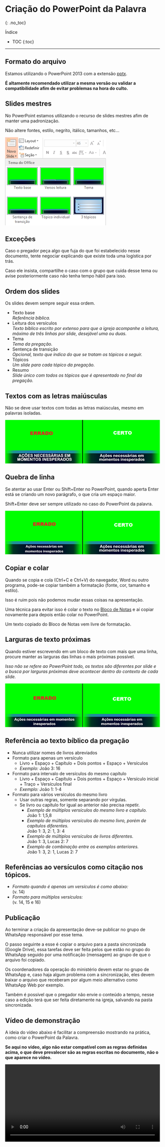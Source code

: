# Criação do PowerPoint da Palavra
{: .no_toc}

Índice
* TOC
{:toc}
---

## Formato do arquivo
Estamos utilizando o PowerPoint 2013 com a extensão [pptx](https://support.microsoft.com/pt-br/office/formatos-de-arquivo-aos-quais-o-powerpoint-oferece-suporte-252c6fa0-a4bc-41be-ac82-b77c9773f9dc).

**É altamente recomendado utilizar a mesma versão ou validar a compatibilidade afim de evitar problemas na hora do culto.**

## Slides mestres
No PowerPoint estamos utilizando o recurso de slides mestres afim de manter uma padronização.

Não altere fontes, estilo, negrito, itálico, tamanhos, etc... 

![](slides-mestres.png)

## Exceções
Caso o pregador peça algo que fuja do que foi estabelecido nesse documento, tente negociar explicando que existe toda uma logística por trás.

Caso ele insista, compartilhe o caso com o grupo que cuida desse tema ou avise posteriormente caso não tenha tempo hábil para isso.

## Ordem dos slides
Os slides devem sempre seguir essa ordem.
- Texto base\
  *Referência bíblica.*
- Leitura dos versículos\
  *Texto bíblico escrito por extenso para que a igreja acompanhe a leitura, máximo de três linhas por slide, desejável uma ou duas.*
- Tema\
  *Tema da pregação.*
- Sentença de transição\
  *Opcional, texto que indica do que se tratam os tópicos a seguir.*
- Tópicos\
  *Um slide para cada tópico da pregação.*
- Resumo\
  *Slide único com todos os tópicos que é apresentado no final da pregação.*

## Textos com as letras maiúsculas
Não se deve usar textos com todas as letras maiúsculas, mesmo em palavras isoladas.

![](maiusculas.png)

## Quebra de linha
Se atentar ao usar Enter ou Shift+Enter no PowerPoint, quando aperta Enter está se criando um novo parágrafo, o que cria um espaço maior.

Shift+Enter deve ser sempre utilizado no caso do PowerPoint da palavra.

![](shift-enter.png)

## Copiar e colar
Quando se copia e cola (Ctrl+C e Ctrl+V) do navegador, Word ou outro programa, pode-se copiar também a formatação (fonte, cor, tamanho e estilo).

Isso é ruim pois não podemos mudar essas coisas na apresentação.

Uma técnica para evitar isso é colar o texto no [Bloco de Notas](https://pt.wikipedia.org/wiki/Bloco_de_Notas) e aí copiar novamente para depois então colar no PowerPoint.

Um texto copiado do Bloco de Notas vem livre de formatação.

## Larguras de texto próximas
Quando estiver escrevendo em um bloco de texto com mais que uma linha, procure manter as larguras das linhas o mais próximas possível.

*Isso não se refere ao PowerPoint todo, os textos são diferentes por slide e a busca por larguras próximas deve acontecer dentro do contexto de cada slide.*

![](larguras-proximas.png)

## Referência ao texto bíblico da pregação
- Nunca utilizar nomes de livros abreviados
- Formato para apenas um versículo
  - Livro + Espaço + Capítulo + Dois pontos + Espaço + Versículos
  - *Exemplo:* João 3: 16
- Formato para intervalo de versículos do mesmo capítulo
  - Livro + Espaço + Capítulo + Dois pontos + Espaço + Versículo inicial + Traço + Versículos final
  - *Exemplo:* João 1: 1-4
- Formato para vários versículos do mesmo livro
  - Usar outras regras, somente separando por vírgulas.
  - Se livro ou capítulo for igual ao anterior não precisa repetir.
    - *Exemplo de múltiplos versículos do mesmo livro e capítulo.*\
    João 1: 1,5,8
    - *Exemplo de múltiplos versículos do mesmo livro, porém de capítulos diferentes.*\
    João 1: 3, 2: 1, 3: 4
    - *Exemplo de múltiplos versículos de livros diferentes.*\
    João 1: 3, Lucas 2: 7
    - *Exemplo de combinação entre os exemplos anteriores.*\
    João 1: 3, 2: 1, Lucas 2: 7

## Referências ao versículos como citação nos tópicos.

  - *Formato quando é apenas um versículos é como abaixo:*\
    (v. 14)
  - *Formato para múltiplos versículos:*\
    (v. 14, 15 e 16)

## Publicação
Ao terminar a criação da apresentação deve-se publicar no grupo de WhatsApp responsável por esse tema.

O passo seguinte a esse é copiar o arquivo para a pasta sincronizada (Google Drive), essa tarefas deve ser feita pelos que estão no grupo do WhatsApp seguido por uma notificação (mensagem) ao grupo de que o arquivo foi copiado.

Os coordenadores da operação do ministério devem estar no grupo de WhatsApp e, caso haja algum problema com a sincronização, eles devem baixar o arquivo que receberam por algum meio alternativo como WhatsApp Web por exemplo.

Também é possível que o pregador não envie o conteúdo a tempo, nesse caso a edição terá que ser feita diretamente na igreja, salvando na pasta sincronizada.

## Vídeo de demonstração

A ideia do vídeo abaixo é facilitar a compreensão mostrando na prática, como criar o PowerPoint da Palavra.

**Se aqui no vídeo, algo não estar compatível com as regras definidas acima, o que deve prevalecer são as regras escritas no documento, não o que aparece no vídeo.**

<video width="100%" controls>
  <source src="criacao-power-point-palavra.mp4" type="video/mp4">
</video>